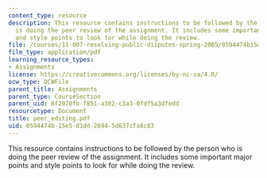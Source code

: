 ```yaml
---
content_type: resource
description: This resource contains instructions to be followed by the person who
  is doing the peer review of the assignment. It includes some important major points
  and style points to look for while doing the review.
file: /courses/11-007-resolving-public-disputes-spring-2005/0594474b15e5d1dd26945d637cfa8c83_peer_editing.pdf
file_type: application/pdf
learning_resource_types:
- Assignments
license: https://creativecommons.org/licenses/by-nc-sa/4.0/
ocw_type: OCWFile
parent_title: Assignments
parent_type: CourseSection
parent_uid: 6f2070fb-f851-a302-c3a3-0fdf5a3dfedd
resourcetype: Document
title: peer_editing.pdf
uid: 0594474b-15e5-d1dd-2694-5d637cfa8c83
---
```

This resource contains instructions to be followed by the person who is doing the peer review of the assignment. It includes some important major points and style points to look for while doing the review.